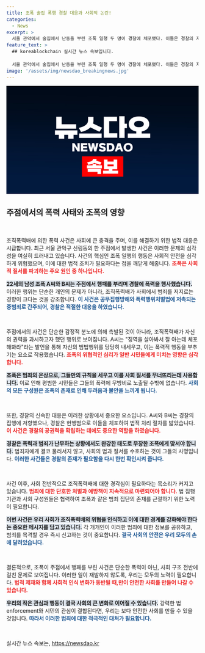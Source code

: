 ```yaml
---
title: 조폭 술집 폭행 경찰 대응과 사회적 논란!
categories:
  - News
excerpt: >
  서울 관악에서 술집에서 난동을 부린 조폭 일행 두 명이 경찰에 체포됐다. 이들은 경찰의 지시를 무시하고 폭력을 행사하며 자신들이 조폭임을 과시, 그 최후는 어떻게 될까? 클릭해서 사건의 전말을 확인해보세요!
feature_text: >
  ## koreablockchain 실시간 뉴스 속보입니다.

  서울 관악에서 술집에서 난동을 부린 조폭 일행 두 명이 경찰에 체포됐다. 이들은 경찰의 지시를 무시하고 폭력을 행사하며 자신들이 조폭임을 과시, 그 최후는 어떻게 될까? 클릭해서 사건의 전말을 확인해보세요!
image: '/assets/img/newsdao_breakingnews.jpg'
---
```


<p><img src="/assets/img/newsdao_breakingnews.jpg" alt="koreablockchain 속보" /></p>

<h2 data-ke-size="size26">주점에서의 폭력 사태와 조폭의 영향</h2>

<p data-ke-size="size16">&nbsp;</p>

<p>조직폭력배에 의한 폭력 사건은 사회에 큰 충격을 주며, 이를 해결하기 위한 법적 대응은 시급합니다. 최근 서울 관악구 신림동의 한 주점에서 발생한 사건은 이러한 문제의 심각성을 여실히 드러내고 있습니다. 사건의 핵심인 조폭 일행의 행동은 사회적 안전을 심각하게 위협했으며, 이에 대한 법적 조치가 필요하다는 점을 깨닫게 해줍니다. <b><span style="color: #ee2323;">조폭은 사회적 질서를 파괴하는 주요 원인 중 하나입니다.</span></b></p>

<p><b><span style="background-color: #21538527;">22세의 남성 조폭 A씨와 B씨는 주점에서 행패를 부리며 경찰에 폭력을 행사했습니다.</span></b> 이러한 행위는 단순한 개인의 문제가 아니라, 조직폭력배가 사회에서 범죄를 저지르는 경향이 크다는 것을 강조합니다. <b><span style="color: #1a5490;">이 사건은 공무집행방해와 폭력행위처벌법에 저촉되는 중범죄로 간주되어, 경찰은 적절한 대응을 하였습니다.</span></b></p>

<p data-ke-size="size16">&nbsp;</p>

<p>주점에서의 사건은 단순한 감정적 분노에 의해 촉발된 것이 아니라, 조직폭력배가 자신의 권력을 과시하고자 했던 행위로 보여집니다. A씨는 "징역을 살아봐서 잘 아는데 체포해봐라"라는 발언을 통해 자신의 범법행위를 당당히 내세우고, 이는 폭력적 행동을 부추기는 요소로 작용했습니다. <b><span style="color: #ee2323;">조폭의 위협적인 심리가 일반 시민들에게 미치는 영향은 심각합니다.</span></b></p>

<p><b><span style="background-color: #21538527;">조폭은 범죄의 온상으로, 그들만의 규칙을 세우고 이를 사회 질서를 무너뜨리는데 사용합니다.</span></b> 이로 인해 평범한 시민들은 그들의 폭력에 무방비로 노출될 수밖에 없습니다. <b><span style="color: #1a5490;">사회의 모든 구성원은 조폭의 존재로 인해 두려움과 불안을 느끼게 됩니다.</span></b></p>

<p data-ke-size="size16">&nbsp;</p>

<p>또한, 경찰의 신속한 대응은 이러한 상황에서 중요한 요소입니다. A씨와 B씨는 경찰의 집행에 저항했으나, 경찰은 현행범으로 이들을 체포하여 법적 처리 절차를 밟았습니다. <b><span style="color: #ee2323;">이 사건은 경찰의 공권력을 확립하는 데에도 중요한 역할을 하였습니다.</span></b></p>

<p><b><span style="background-color: #21538527;">경찰은 폭력과 범죄가 난무하는 상황에서도 완강한 태도로 무장한 조폭에게 맞서야 합니다.</span></b> 범죄자에게 결코 물러서지 않고, 사회의 법과 질서를 수호하는 것이 그들의 사명입니다. <b><span style="color: #1a5490;">이러한 사건들은 경찰의 존재가 필요함을 다시 한번 확인시켜 줍니다.</span></b></p>

<p data-ke-size="size16">&nbsp;</p>

<p>사건 이후, 사회 전반적으로 조직폭력배에 대한 경각심이 필요하다는 목소리가 커지고 있습니다. <b><span style="color: #ee2323;">범죄에 대한 단호한 처벌과 예방책이 지속적으로 마련되어야 합니다.</span></b> 법 집행 기관과 사회 구성원들은 협력하여 조폭과 같은 범죄 집단의 존재를 근절하기 위한 노력이 필요합니다. </p>

<p><b><span style="background-color: #21538527;">이번 사건은 우리 사회가 조직폭력배의 위협을 인식하고 이에 대한 경계를 강화해야 한다는 중요한 메시지를 담고 있습니다.</span></b> 각 개개인이 이러한 범죄에 대한 정보를 공유하고, 범죄를 목격할 경우 즉시 신고하는 것이 중요합니다. <b><span style="color: #1a5490;">결국 사회의 안전은 우리 모두의 손에 달려있습니다.</span></b></p>

<p data-ke-size="size16">&nbsp;</p>

<p>결론적으로, 조폭이 주점에서 행패를 부린 사건은 단순한 폭력이 아닌, 사회 구조 전반에 걸친 문제로 보여집니다. 이러한 일이 재발하지 않도록, 우리는 모두의 노력이 필요합니다. <b><span style="color: #ee2323;">법적 제재와 함께 사회적 인식 변화가 동반될 때,만이 안전한 사회를 만들어 나갈 수 있습니다.</span></b></p>

<p><b><span style="background-color: #21538527;">우리의 작은 관심과 행동이 결국 사회의 큰 변화로 이어질 수 있습니다.</span></b> 강력한 법 enforcement와 시민의 관심이 결합된다면, 우리는 보다 안전한 사회를 만들 수 있을 것입니다. <b><span style="color: #1a5490;">따라서 이러한 범죄에 대한 적극적인 대처가 필요합니다.</span></b></p>

<p data-ke-size="size16">&nbsp;</p>
실시간 뉴스 속보는, <a href="https://newsdao.kr" rel="dofollow">https://newsdao.kr</a>


